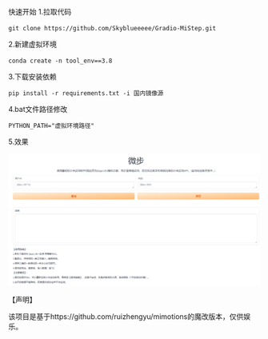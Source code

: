 快速开始
1.拉取代码

`git clone https://github.com/Skyblueeeee/Gradio-MiStep.git`

2.新建虚拟环境

`conda create -n tool_env==3.8`

3.下载安装依赖

`pip install -r requirements.txt -i 国内镜像源`

4.bat文件路径修改

`PYTHON_PATH="虚拟环境路径"`

5.效果

![](MiStep/log/imgs/1713233880652.jpg)

【声明】

该项目是基于https://github.com/ruizhengyu/mimotions的魔改版本，仅供娱乐。